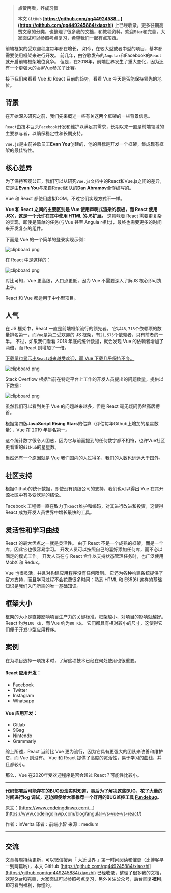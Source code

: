 

>**点赞再看，养成习惯**
>
>**本文 `GitHub` [https://github.com/qq44924588...](https://github.com/qq449245884/xiaozhi) 上已经收录，更多往期高赞文章的分类，也整理了很多我的文档，和教程资料。欢迎Star和完善，大家面试可以参照考点复习，希望我们一起有点东西。**

前端框架的受欢迎程度每年都在增长， 如今，在较大型或者中型的项目，基本都需要使用框架来进行开发。 前几年，由谷歌发布的`Angular`和Facebook的`React`就开启前端框架地位竞争。 但是，在2018年，前端世界发生了重大变化，因为还有一个更强大的`选手`Vue参加了比赛。

接下我们来看看 Vue 和 React 目前的趋势，看看 Vue 今天是否能保持领先的地位。

## 背景

在开始深入研究之前，我们先来概述一些有关这两个框架的一些背景信息。

`React`由技术巨头`Facebook`开发和维护以满足其需求，长期以来一直是前端领域的主要参与者，以确保稳定性和长期支持。

`Vue.js`是由前谷歌员工**Evan You**创建的，他的目标是开发一个框架，集成现有框架的最佳特性。

## 核心差异

为了保持客观公正，我们可以从研究`Vue.js`文档中的React和Vue.js之间的差异，它是由**Evan You**与来自React团队的**Dan Abramov**合作编写的。

Vue 和 React 都使用虚拟DOM，不过它们实现方式不一样。

**Vue 和 React 之间的主要区别是 Vue 使用声明式渲染的模板，而 React 使用JSX，这是一个允许在其中使用 HTML 的JS扩展。** 这意味着 React 需要更复杂的实现，即使是简单的任务(与Vue 甚至 Angula r相比)，最终也需要更多的时间来开发复杂的组件。

下面是 Vue 的一个简单的登录实现示例：

<img referrerpolicy="no-referrer" data-src="/img/bVbEeop" src="https://cdn.segmentfault.com/v-5e67172c/global/img/squares.svg" alt="clipboard.png" title="clipboard.png">

在 React 中是这样的：

<img referrerpolicy="no-referrer" data-src="/img/bVbEeov" src="https://cdn.segmentfault.com/v-5e67172c/global/img/squares.svg" alt="clipboard.png" title="clipboard.png">

对比可知，Vue 更高级，入口点更低，因为 Vue 不需要深入了解JS 核心即可执上手。

React 和 Vue 都适用于中小型项目。

## 人气

在 JS 框架中，React 一直是前端框架流行的领先者。 它以`48,718`个依赖项的数量排名第一，而`Vue`是第二受欢迎的 JS 框架，有`21,575`个依赖者，只有前者的一半。 不过，如果我们看看 2018 年底的统计数据，就会发现 Vue 的依赖者增加了两倍，而 React 则增加了一倍。

[下载量也显示出`React`越来越受欢迎，而 Vue 下载几乎保持不变。](https://www.npmtrends.com/react-vs-vue)

<img referrerpolicy="no-referrer" data-src="/img/bVbEepY" src="https://cdn.segmentfault.com/v-5e67172c/global/img/squares.svg" alt="clipboard.png" title="clipboard.png">

Stack Overflow 根据当前在特定平台上工作的开发人员提出的问题数量，提供以下数据：

<img referrerpolicy="no-referrer" data-src="/img/bVbEep0" src="https://cdn.segmentfault.com/v-5e67172c/global/img/squares.svg" alt="clipboard.png" title="clipboard.png">

虽然我们可以看到关于 Vue 的问题越来越多，但是 React 毫无疑问仍然高居榜首。

根据第四版**JavaScript Rising Stars**的估算（评估每年Github上增加的星星数量），Vue 在 2019 年排名第一。

这个统计数字很令人困惑，因为它与前面提到的任何数字都不相符，也许Vue社区更看重的`GitHub`的星星数。

当然还有一个原因就是 Vue 我们国内的人过得多，我们的人数也远远大于国外。

## 社区支持

根据Github的统计数据，即使没有顶级公司的支持，我们也可以得出 Vue 在其开源社区中有多受欢迎的结论。

Facebook 工程师一直在致力于`React`维护和编码，对其进行改进和投资，这使得 React 成为开发人员世界中增长最快的工具。

## 灵活性和学习曲线

React 的最大优点之一就是灵活性。 由于 React 不是一个成熟的框架，而是一个库，因此它也很容易学习。 开发人员可以按照自己的喜好添加任何库，而不必以固定的模式工作。 开发人员在与 React 合作以支持状态管理任务时，也广泛使用 MobX 和 Redux。

Vue 也很灵活，并且对构建应用程序没有任何限制。 它还为各种构建系统提供了官方支持，而且学习过程不会花费很多时间：熟悉 HTML 和 ES5(6) 这样的基础知识是我们入门所需的唯一基础知识。

## 框架大小

框架的大小是直接影响项目生产力的关键标准，框架越小，对项目的影响就越好。 React 约为`100 Kb`，而 Vue 约为`80 Kb`。 它们都具有相对较小的尺寸，这使得它们便于开发小型应用程序。

## 案例

在为项目选择一项技术时，了解这项技术已经在何处使用也很重要。

#### React 应用开发：

*  Facebook
*  Twitter
*  Instagram
*  Whatsapp

#### Vue 应用开发：

*  Gitlab
*  9Gag
*  Nintendo
*  Grammarly

综上所述，React 当前比 Vue 更为流行，因为它具有更强大的团队来改善和维护它，而 Vue 则没有。 Vue 和 React 提供了高度的灵活性，易于学习的曲线，并且都较小。

那么，Vue 在2020年受欢迎程序是否会超过 React？可能性比较小。

---

**代码部署后可能存在的BUG没法实时知道，事后为了解决这些BUG，花了大量的时间进行log 调试，这边顺便给大家推荐一个好用的BUG监控工具 [Fundebug](https://www.fundebug.com/?utm_sourcexiaozhi)。**

原文：[https://www.codeingdinwp.com/...](https://www.codeingdinwp.com/blog/angular-vs-vue-vs-react/)

作者：inVerita 译者：前端小智 来源：medium

---

## 交流

文章每周持续更新，可以微信搜索「 大迁世界 」第一时间阅读和催更（比博客早一到两篇哟），本文 GitHub [https://github.com/qq449245884/xiaozhi](https://github.com/qq449245884/xiaozhi)  已经收录，整理了很多我的文档，欢迎Star和完善，大家面试可以参照考点复习，另外关注公众号，后台回复**福利**，即可看到福利，你懂的。

<img referrerpolicy="no-referrer" data-src="/img/remote/1460000020353567?w=800&h=400" src="https://cdn.segmentfault.com/v-5e67172c/global/img/squares.svg" alt title>
